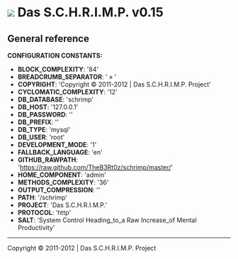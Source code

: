 ![](https://raw.github.com/TheB3Rt0z/schrimp/master/.inc/img/schrimp_favicon_md.ico "") Das S.C.H.R.I.M.P. v0.15
================================================================================================================



General reference
-----------------


**CONFIGURATION CONSTANTS:**

- **BLOCK_COMPLEXITY**: '84'
- **BREADCRUMB_SEPARATOR**: ' &raquo; '
- **COPYRIGHT**: 'Copyright © 2011-2012 | Das S.C.H.R.I.M.P. Project'
- **CYCLOMATIC_COMPLEXITY**: '12'
- **DB_DATABASE**: 'schrimp'
- **DB_HOST**: '127.0.0.1'
- **DB_PASSWORD**: ''
- **DB_PREFIX**: ''
- **DB_TYPE**: 'mysql'
- **DB_USER**: 'root'
- **DEVELOPMENT_MODE**: '1'
- **FALLBACK_LANGUAGE**: 'en'
- **GITHUB_RAWPATH**: 'https://raw.github.com/TheB3Rt0z/schrimp/master/'
- **HOME_COMPONENT**: 'admin'
- **METHODS_COMPLEXITY**: '36'
- **OUTPUT_COMPRESSION**: ''
- **PATH**: '/schrimp'
- **PROJECT**: 'Das S.C.H.R.I.M.P.'
- **PROTOCOL**: 'http'
- **SALT**: 'System Control Heading_to_a Raw Increase_of Mental Productivity'

***






Copyright © 2011-2012 | Das S.C.H.R.I.M.P. Project
